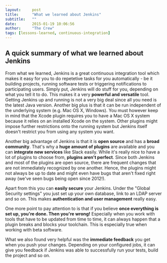 ```yaml
---
layout:     post
title:      "What we learned about Jenkins"
subtitle:	""
date:       2015-01-19 10:06:56
author:     "The Crew"
tags: [lessons-learned, continuous-integration]
---
```


## A quick summary of what we learned about Jenkins
From what we learned, Jenkins is a great continuous integration tool which makes it easy for you to do repetetive tasks for you automatically - be it building projects, running software tests or triggering notifications to participating users. Simply put, Jenkins will do stuff for you, depending on what you tell it to do. This makes it a very **powerful and versatile** tool. Getting Jenkins up and running is not a very big deal since all you need is the latest Java version. Another big plus is that it can be run independent of the underlying system (e.g. Mac OS X, Windows). You must however keep in mind that the Xcode plugin requires you to have a Mac OS X system because it relies on an installed Xcode on the system. Other plugins might impose further restrictions onto the running system but Jenkins itself doesn't restrict you from using any system you want.

Another big advantage of Jenkins is that it is **open source** and has a **broad community**. That's why a **huge amount of plugins** are available and you can **integrate new services** like Slack easily. While it's really nice to have a lot of plugins to choose from, **plugins aren't perfect**. Since both Jenkins and most of the plugins are open source, there are frequent changes that are not immediately recognized by one another. Hence, the plugins might not always be up to date and might even have bugs that aren't fixed right away (we've seen bugs being open since 2012!).

Apart from this you can **easily secure** your Jenkins. Under the "Global Security settings" you just set up your own database, link to an LDAP server and so on. This makes **authentication and user management** really easy.

One more point to pay attention to is that if you believe **once everything is set up, you're done. Then you're wrong!** Especially when you work with tools that have to be updated from time to time, it can always happen that a plugin breaks and blocks your toolchain. This is especially true when working with beta software.

What we also found very helpful was the **immediate feedback** you get when you push your changes. Depending on your configured jobs, it can give you feedback if Jenkins was able to successfully run your tests, build the project and so on.